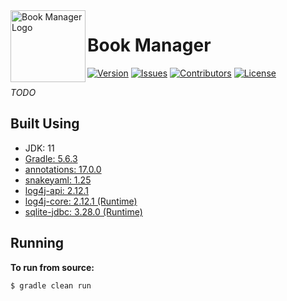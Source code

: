 <img src="https://github.com/Macro303/Book-Manager/blob/master/logo.png" align="left" width="120" height="115" alt="Book Manager Logo"/>

# Book Manager
[![Version](https://img.shields.io/github/tag-pre/Macro303/Book-Manager.svg?label=version)](https://github.com/Macro303/Book-Manager/releases)
[![Issues](https://img.shields.io/github/issues/Macro303/Book-Manager.svg?label=issues)](https://github.com/Macro303/Book-Manager/issues)
[![Contributors](https://img.shields.io/github/contributors/Macro303/Book-Manager.svg?label=contributors)](https://github.com/Macro303/Book-Manager/graphs/contributors)
[![License](https://img.shields.io/github/license/Macro303/Book-Manager.svg?=label=license)](https://github.com/Macro303/Book-Manager/blob/master/LICENSE)

_TODO_

## Built Using
 - JDK: 11
 - [Gradle: 5.6.3](https://gradle.org/)
 - [annotations: 17.0.0](https://www.jetbrains.com/)
 - [snakeyaml: 1.25](https://bitbucket.org/asomov/snakeyaml)
 - [log4j-api: 2.12.1](https://logging.apache.org/log4j/2.x/)
 - [log4j-core: 2.12.1 (Runtime)](https://logging.apache.org/log4j/2.x/)
 - [sqlite-jdbc: 3.28.0 (Runtime)](https://github.com/xerial/sqlite-jdbc)
 
## Running
**To run from source:**
```bash
$ gradle clean run
```